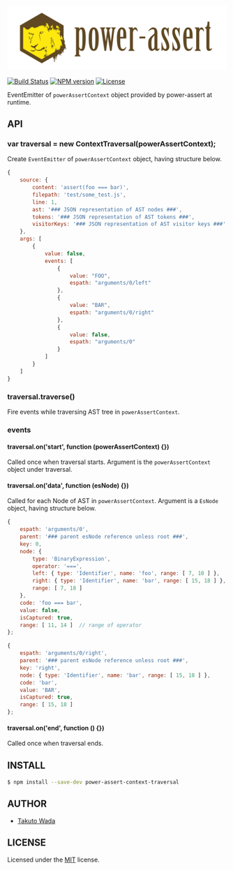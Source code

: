 [![power-assert][power-assert-banner]][power-assert-url]

[![Build Status][actions-ci-image]][actions-ci-url]
[![NPM version][npm-image]][npm-url]
[![License][license-image]][license-url]


EventEmitter of `powerAssertContext` object provided by power-assert at runtime.


API
---------------------------------------

### var traversal = new ContextTraversal(powerAssertContext);

Create `EventEmitter` of `powerAssertContext` object, having structure below.

```javascript
{
    source: {
        content: 'assert(foo === bar)',
        filepath: 'test/some_test.js',
        line: 1,
        ast: '### JSON representation of AST nodes ###',
        tokens: '### JSON representation of AST tokens ###',
        visitorKeys: '### JSON representation of AST visitor keys ###'
    },
    args: [
        {
            value: false,
            events: [
                {
                    value: "FOO",
                    espath: "arguments/0/left"
                },
                {
                    value: "BAR",
                    espath: "arguments/0/right"
                },
                {
                    value: false,
                    espath: "arguments/0"
                }
            ]
        }
    ]
}
```

### traversal.traverse()

Fire events while traversing AST tree in `powerAssertContext`.


### events


#### traversal.on('start', function (powerAssertContext) {})

Called once when traversal starts. Argument is the `powerAssertContext` object under traversal.

#### traversal.on('data', function (esNode) {})

Called for each Node of AST in `powerAssertContext`. Argument is a `EsNode` object, having structure below.

```javascript
{
    espath: 'arguments/0',
    parent: '### parent esNode reference unless root ###',
    key: 0,
    node: {
        type: 'BinaryExpression',
        operator: '===',
        left: { type: 'Identifier', name: 'foo', range: [ 7, 10 ] },
        right: { type: 'Identifier', name: 'bar', range: [ 15, 18 ] },
        range: [ 7, 18 ]
    },
    code: 'foo === bar',
    value: false,
    isCaptured: true,
    range: [ 11, 14 ]  // range of operator
};
```

```javascript
{
    espath: 'arguments/0/right',
    parent: '### parent esNode reference unless root ###',
    key: 'right',
    node: { type: 'Identifier', name: 'bar', range: [ 15, 18 ] },
    code: 'bar',
    value: 'BAR',
    isCaptured: true,
    range: [ 15, 18 ]
};
```

#### traversal.on('end', function () {})

Called once when traversal ends.



INSTALL
---------------------------------------

```sh
$ npm install --save-dev power-assert-context-traversal
```


AUTHOR
---------------------------------------
* [Takuto Wada](https://github.com/twada)


LICENSE
---------------------------------------
Licensed under the [MIT](https://github.com/twada/power-assert-runtime/blob/master/LICENSE) license.


[power-assert-url]: https://github.com/power-assert-js/power-assert
[power-assert-banner]: https://raw.githubusercontent.com/power-assert-js/power-assert-js-logo/master/banner/banner-official-fullcolor.png

[actions-ci-url]: https://github.com/twada/power-assert-runtime/actions?query=workflow%3A%22CI%22
[actions-ci-image]: https://github.com/twada/power-assert-runtime/workflows/CI/badge.svg

[npm-url]: https://npmjs.org/package/power-assert-context-traversal
[npm-image]: https://badge.fury.io/js/power-assert-context-traversal.svg

[license-url]: https://github.com/twada/power-assert-runtime/blob/master/LICENSE
[license-image]: https://img.shields.io/badge/license-MIT-brightgreen.svg

